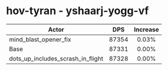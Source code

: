 # hov-tyran - yshaarj-yogg-vf
| Actor | DPS | Increase |
|---|:---:|:---:|
|mind_blast_opener_fix|87354|0.03%|
|Base|87331|0.00%|
|dots_up_includes_scrash_in_flight|87328|0.00%|
